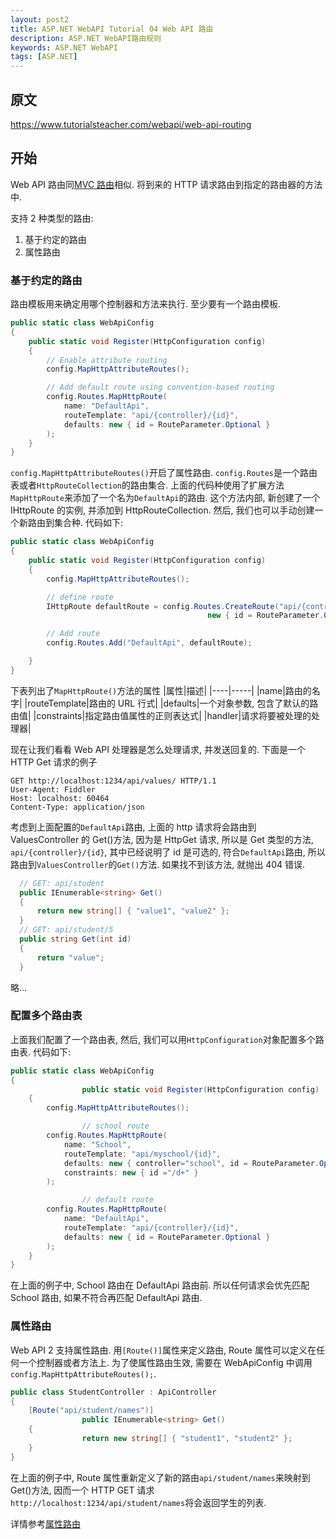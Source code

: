 ```yaml
---
layout: post2
title: ASP.NET WebAPI Tutorial 04 Web API 路由
description: ASP.NET WebAPI路由规则
keywords: ASP.NET WebAPI
tags: [ASP.NET]
---
```


## 原文

https://www.tutorialsteacher.com/webapi/web-api-routing

## 开始

Web API 路由同[MVC 路由](https://www.tutorialsteacher.com/mvc/routing-in-mvc)相似. 将到来的 HTTP 请求路由到指定的路由器的方法中.

支持 2 种类型的路由:

1. 基于约定的路由
2. 属性路由

### 基于约定的路由

路由模板用来确定用哪个控制器和方法来执行. 至少要有一个路由模板.

```c#
public static class WebApiConfig
{
    public static void Register(HttpConfiguration config)
    {
        // Enable attribute routing
        config.MapHttpAttributeRoutes();

        // Add default route using convention-based routing
        config.Routes.MapHttpRoute(
            name: "DefaultApi",
            routeTemplate: "api/{controller}/{id}",
            defaults: new { id = RouteParameter.Optional }
        );
    }
}
```

`config.MapHttpAttributeRoutes()`开启了属性路由. `config.Routes`是一个路由表或者`HttpRouteCollection`的路由集合. 上面的代码种使用了扩展方法`MapHttpRoute`来添加了一个名为`DefaultApi`的路由. 这个方法内部, 新创建了一个 IHttpRoute 的实例, 并添加到 HttpRouteCollection. 然后, 我们也可以手动创建一个新路由到集合种. 代码如下:

```c#
public static class WebApiConfig
{
    public static void Register(HttpConfiguration config)
    {
        config.MapHttpAttributeRoutes();

        // define route
        IHttpRoute defaultRoute = config.Routes.CreateRoute("api/{controller}/{id}",
                                            new { id = RouteParameter.Optional }, null);

        // Add route
        config.Routes.Add("DefaultApi", defaultRoute);

    }
}
```

下表列出了`MapHttpRoute()`方法的属性
|属性|描述|
|----|-----|
|name|路由的名字|
|routeTemplate|路由的 URL 行式|
|defaults|一个对象参数, 包含了默认的路由值|
|constraints|指定路由值属性的正则表达式|
|handler|请求将要被处理的处理器|

现在让我们看看 Web API 处理器是怎么处理请求, 并发送回复的.
下面是一个 HTTP Get 请求的例子

```http
GET http://localhost:1234/api/values/ HTTP/1.1
User-Agent: Fiddler
Host: localhost: 60464
Content-Type: application/json
```

考虑到上面配置的`DefaultApi`路由, 上面的 http 请求将会路由到 ValuesController 的 Get()方法, 因为是 HttpGet 请求, 所以是 Get 类型的方法, `api/{controller}/{id}`, 其中已经说明了 id 是可选的, 符合`DefaultApi`路由, 所以路由到`ValuesController`的`Get()`方法. 如果找不到该方法, 就抛出 404 错误.

```c#
  // GET: api/student
  public IEnumerable<string> Get()
  {
      return new string[] { "value1", "value2" };
  }
  // GET: api/student/5
  public string Get(int id)
  {
      return "value";
  }
```

略...

### 配置多个路由表

上面我们配置了一个路由表, 然后, 我们可以用`HttpConfiguration`对象配置多个路由表. 代码如下:

```c#
public static class WebApiConfig
{
                public static void Register(HttpConfiguration config)
    {
        config.MapHttpAttributeRoutes();

                // school route
        config.Routes.MapHttpRoute(
            name: "School",
            routeTemplate: "api/myschool/{id}",
            defaults: new { controller="school", id = RouteParameter.Optional }
            constraints: new { id ="/d+" }
        );

                // default route
        config.Routes.MapHttpRoute(
            name: "DefaultApi",
            routeTemplate: "api/{controller}/{id}",
            defaults: new { id = RouteParameter.Optional }
        );
    }
}
```

在上面的例子中, School 路由在 DefaultApi 路由前. 所以任何请求会优先匹配 School 路由, 如果不符合再匹配 DefaultApi 路由.

### 属性路由

Web API 2 支持属性路由. 用`[Route()]`属性来定义路由, Route 属性可以定义在任何一个控制器或者方法上. 为了使属性路由生效, 需要在 WebApiConfig 中调用`config.MapHttpAttributeRoutes();`.

```C#
public class StudentController : ApiController
{
    [Route("api/student/names")]
                public IEnumerable<string> Get()
    {
                return new string[] { "student1", "student2" };
    }
}
```

在上面的例子中, Route 属性重新定义了新的路由`api/student/names`来映射到 Get()方法, 因而一个 HTTP GET 请求`http://localhost:1234/api/student/names`将会返回学生的列表.

详情参考[属性路由](http://www.asp.net/web-api/overview/web-api-routing-and-actions/attribute-routing-in-web-api-2)
